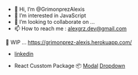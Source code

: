 - 👋 Hi, I’m @GrimonprezAlexis
- 👀 I’m interested in JavaScript
- 💞️ I’m looking to collaborate on ...
- 📫 How to reach me : alexgrz.dev@gmail.com

🌱 WIP ... https://grimonprez-alexis.herokuapp.com/
- [linkedin](https://ch.linkedin.com/in/alexis-grimonprez-16263493)


- React Cusstom Package 📦
[Modal](https://www.npmjs.com/package/agr-custom-modal)
[Dropdown](https://www.npmjs.com/package/agr-custom-dropdown)


<!---
GrimonprezAlexis/GrimonprezAlexis is a ✨ special ✨ repository because its `README.md` (this file) appears on your GitHub profile.
You can click the Preview link to take a look at your changes.
--->
